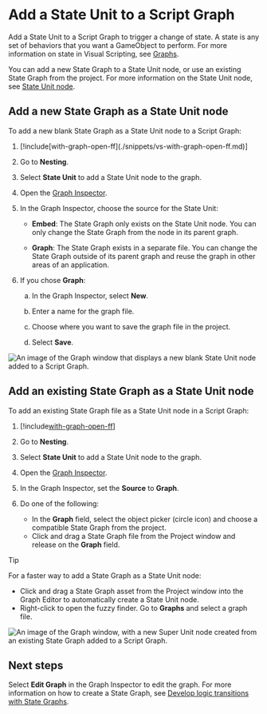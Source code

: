 # Add a State Unit to a Script Graph 

Add a State Unit to a Script Graph to trigger a change of state. A state is any set of behaviors that you want a GameObject to perform. For more information on state in Visual Scripting, see [Graphs](vs-graph-types.md).

You can add a new State Graph to a State Unit node, or use an existing State Graph from the project. For more information on the State Unit node, see [State Unit node](vs-nesting-state-unit-node.md).

## Add a new State Graph as a State Unit node 

To add a new blank State Graph as a State Unit node to a Script Graph: 

<ol>
<li><p>[!include[with-graph-open-ff](./snippets/vs-with-graph-open-ff.md)]</p></li>
<li><p>Go to <strong>Nesting</strong>.</p></li>
<li><p>Select <strong>State Unit</strong> to add a State Unit node to the graph.</p></li>
<li><p>Open the <a href="vs-interface-overview.md#the-graph-inspector">Graph Inspector</a>.</p></li>
<li><p>In the Graph Inspector, choose the source for the State Unit:</p>
<ul>
    <li><p><strong>Embed</strong>: The State Graph only exists on the State Unit node. You can only change the State Graph from the node in its parent graph.</p></li>
    <li><p><strong>Graph</strong>: The State Graph exists in a separate file. You can change the State Graph outside of its parent graph and reuse the graph in other areas of an application.</p></li>
</ul>
</li>
<li><p>If you chose <strong>Graph</strong>:</p>
<ol type="a">
    <li><p>In the Graph Inspector, select <strong>New</strong>.</p></li>
    <li><p>Enter a name for the graph file.</p></li>
    <li><p>Choose where you want to save the graph file in the project.</p></li>
    <li><p>Select <strong>Save</strong>.</p></li>
</ol>
</li>
</ol>

![An image of the Graph window that displays a new blank State Unit node added to a Script Graph.](images/vs-state-unit-new-state-graph.png)

## Add an existing State Graph as a State Unit node

To add an existing State Graph file as a State Unit node in a Script Graph: 

1. [!include[with-graph-open-ff](./snippets/vs-with-graph-open-ff.md)] 

2. Go to **Nesting**.

1. Select **State Unit** to add a State Unit node to the graph. 

3. Open the [Graph Inspector](vs-interface-overview.md#the-graph-inspector).

1. In the Graph Inspector, set the **Source** to **Graph**. 

4. Do one of the following: 
    - In the **Graph** field, select the object picker (circle icon) and choose a compatible State Graph from the project. 
    - Click and drag a State Graph file from the Project window and release on the **Graph** field. 

> [!TIP] 
> For a faster way to add a State Graph as a State Unit node:
> - Click and drag a State Graph asset from the Project window into the Graph Editor to automatically create a State Unit node.
> - Right-click to open the fuzzy finder. Go to **Graphs** and select a graph file.

![An image of the Graph window, with a new Super Unit node created from an existing State Graph added to a Script Graph.](images/vs-existing-graph-example-state-unit.png)


## Next steps 

Select **Edit Graph** in the Graph Inspector to edit the graph. For more information on how to create a State Graph, see [Develop logic transitions with State Graphs](vs-state-graphs-intro.md).


